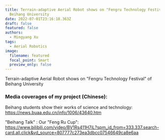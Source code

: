 ```yaml
---
title: Terrain-adaptive Aerial Robot shows on "Fengru Technology Festival" of
  Beihang University
date: 2022-07-01T23:16:18.363Z
draft: false
featured: false
authors:
  - Mingyang Xu
tags:
  - Aerial Robotics
image:
  filename: featured
  focal_point: Smart
  preview_only: false
---
```

Terrain-adaptive Aerial Robot shows on "Fengru Technology Festival" of Beihang University









### **Media coverages of my project (Chinese):**

Beihang students show their works of science and technology: <https://news.buaa.edu.cn/info/1006/43640.htm>

"Beihang Talk" : Our "Feng Ru Cup": <https://www.bilibili.com/video/BV1Rs411H7iL?spm_id_from=333.337.search-card.all.click&vd_source=807777c273ea3dbcc07546649ca8e6aa>